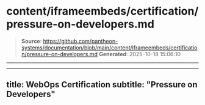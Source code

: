 # content/iframeembeds/certification/pressure-on-developers.md

> **Source**: https://github.com/pantheon-systems/documentation/blob/main/content/iframeembeds/certification/pressure-on-developers.md
> **Generated**: 2025-10-18 15:06:10

---

---
title: WebOps Certification
subtitle: "Pressure on Developers"
---

<Partial file="certification-guide/pressure-on-developers.md" />
